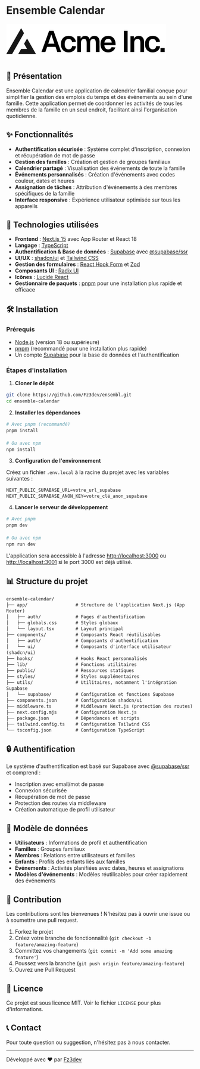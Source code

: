 # Ensemble Calendar

![Ensemble Calendar Logo](/public/placeholder-logo.svg)

## 📅 Présentation

Ensemble Calendar est une application de calendrier familial conçue pour simplifier la gestion des emplois du temps et des événements au sein d'une famille. Cette application permet de coordonner les activités de tous les membres de la famille en un seul endroit, facilitant ainsi l'organisation quotidienne.

## ✨ Fonctionnalités

- **Authentification sécurisée** : Système complet d'inscription, connexion et récupération de mot de passe
- **Gestion des familles** : Création et gestion de groupes familiaux
- **Calendrier partagé** : Visualisation des événements de toute la famille
- **Événements personnalisés** : Création d'événements avec codes couleur, dates et heures
- **Assignation de tâches** : Attribution d'événements à des membres spécifiques de la famille
- **Interface responsive** : Expérience utilisateur optimisée sur tous les appareils

## 🚀 Technologies utilisées

- **Frontend** : [Next.js 15](https://nextjs.org/) avec App Router et React 18
- **Langage** : [TypeScript](https://www.typescriptlang.org/)
- **Authentification & Base de données** : [Supabase](https://supabase.com/) avec [@supabase/ssr](https://supabase.com/docs/guides/auth/server-side/nextjs)
- **UI/UX** : [shadcn/ui](https://ui.shadcn.com/) et [Tailwind CSS](https://tailwindcss.com/)
- **Gestion des formulaires** : [React Hook Form](https://react-hook-form.com/) et [Zod](https://zod.dev/)
- **Composants UI** : [Radix UI](https://www.radix-ui.com/)
- **Icônes** : [Lucide React](https://lucide.dev/)
- **Gestionnaire de paquets** : [pnpm](https://pnpm.io/) pour une installation plus rapide et efficace

## 🛠️ Installation

### Prérequis

- [Node.js](https://nodejs.org/) (version 18 ou supérieure)
- [pnpm](https://pnpm.io/installation) (recommandé pour une installation plus rapide)
- Un compte [Supabase](https://supabase.com/) pour la base de données et l'authentification

### Étapes d'installation

1. **Cloner le dépôt**

```bash
git clone https://github.com/Fz3dev/ensembl.git
cd ensemble-calendar
```

2. **Installer les dépendances**

```bash
# Avec pnpm (recommandé)
pnpm install

# Ou avec npm
npm install
```

3. **Configuration de l'environnement**

Créez un fichier `.env.local` à la racine du projet avec les variables suivantes :

```
NEXT_PUBLIC_SUPABASE_URL=votre_url_supabase
NEXT_PUBLIC_SUPABASE_ANON_KEY=votre_clé_anon_supabase
```

4. **Lancer le serveur de développement**

```bash
# Avec pnpm
pnpm dev

# Ou avec npm
npm run dev
```

L'application sera accessible à l'adresse [http://localhost:3000](http://localhost:3000) ou [http://localhost:3001](http://localhost:3001) si le port 3000 est déjà utilisé.

## 📊 Structure du projet

```
ensemble-calendar/
├── app/                  # Structure de l'application Next.js (App Router)
│   ├── auth/             # Pages d'authentification
│   ├── globals.css       # Styles globaux
│   └── layout.tsx        # Layout principal
├── components/           # Composants React réutilisables
│   ├── auth/             # Composants d'authentification
│   └── ui/               # Composants d'interface utilisateur (shadcn/ui)
├── hooks/                # Hooks React personnalisés
├── lib/                  # Fonctions utilitaires
├── public/               # Ressources statiques
├── styles/               # Styles supplémentaires
├── utils/                # Utilitaires, notamment l'intégration Supabase
│   └── supabase/         # Configuration et fonctions Supabase
├── components.json       # Configuration shadcn/ui
├── middleware.ts         # Middleware Next.js (protection des routes)
├── next.config.mjs       # Configuration Next.js
├── package.json          # Dépendances et scripts
├── tailwind.config.ts    # Configuration Tailwind CSS
└── tsconfig.json         # Configuration TypeScript
```

## 🔒 Authentification

Le système d'authentification est basé sur Supabase avec [@supabase/ssr](https://supabase.com/docs/guides/auth/server-side/nextjs) et comprend :
- Inscription avec email/mot de passe
- Connexion sécurisée
- Récupération de mot de passe
- Protection des routes via middleware
- Création automatique de profil utilisateur

## 🧩 Modèle de données

- **Utilisateurs** : Informations de profil et authentification
- **Familles** : Groupes familiaux
- **Membres** : Relations entre utilisateurs et familles
- **Enfants** : Profils des enfants liés aux familles
- **Événements** : Activités planifiées avec dates, heures et assignations
- **Modèles d'événements** : Modèles réutilisables pour créer rapidement des événements

## 🤝 Contribution

Les contributions sont les bienvenues ! N'hésitez pas à ouvrir une issue ou à soumettre une pull request.

1. Forkez le projet
2. Créez votre branche de fonctionnalité (`git checkout -b feature/amazing-feature`)
3. Committez vos changements (`git commit -m 'Add some amazing feature'`)
4. Poussez vers la branche (`git push origin feature/amazing-feature`)
5. Ouvrez une Pull Request

## 📝 Licence

Ce projet est sous licence MIT. Voir le fichier `LICENSE` pour plus d'informations.

## 📞 Contact

Pour toute question ou suggestion, n'hésitez pas à nous contacter.

---

Développé avec ❤️ par [Fz3dev](https://github.com/Fz3dev)
